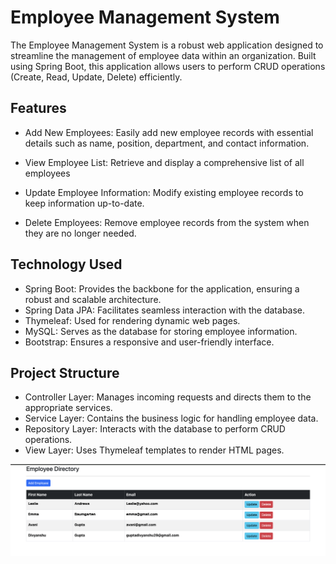 
# Employee Management System

The Employee Management System is a robust web application designed to streamline the management of employee data within an organization. Built using Spring Boot, this application allows users to perform CRUD operations (Create, Read, Update, Delete) efficiently.


## Features

- Add New Employees: Easily add new employee records with essential details such as name, position, department, and contact information.

- View Employee List: Retrieve and display a comprehensive list of all employees
- Update Employee Information: Modify existing employee records to keep information up-to-date.
- Delete Employees: Remove employee records from the system when they are no longer needed.


## Technology Used
- Spring Boot: Provides the backbone for the application, ensuring a robust and scalable architecture.
- Spring Data JPA: Facilitates seamless interaction with the database.
- Thymeleaf: Used for rendering dynamic web pages.
- MySQL: Serves as the database for storing employee information.
- Bootstrap: Ensures a responsive and user-friendly interface.
## Project Structure
- Controller Layer: Manages incoming requests and directs them to the appropriate services.
- Service Layer: Contains the business logic for handling employee data.
- Repository Layer: Interacts with the database to perform CRUD operations.
- View Layer: Uses Thymeleaf templates to render HTML pages.
  
![App Screenshot](https://github.com/divyanshugupta29/Employee-Management-System/blob/32f642961d6ecf1626e40e0e69a83f66197bf03a/images/ems.png)
